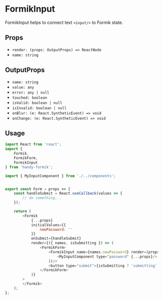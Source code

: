 # FormikInput

FormikInput helps to connect text `<input/>` to Formik state.

## Props

* `render: (props: OutputProps) => ReactNode`
* `name: string`

## OutputProps

* `name: string`
* `value: any`
* `error: any | null`
* `touched: boolean`
* `isValid: boolean | null`
* `isInvalid: boolean | null`
* `onBlur: (e: React.SyntheticEvent) => void`
* `onChange: (e: React.SyntheticEvent) => void`

## Usage

```js
import React from 'react';
import {
    Formik,
    FormikForm,
    FormikInput
} from 'handy-formik';

import { MyInputComponent } from './../components';


export const Form = props => {
    const handleSubmit = React.useCallback(values => {
        // do something...
    });

    return (
        <Formik
            {...props}
            initialValues={{
                newPassword: ''
            }}
            onSubmit={handleSubmit}
            render={({ names, isSubmitting }) => (
                <FormikForm>
                    <FormikInput name={names.newPassword} render=(props => (
                        <MyInputComponent type="password" {...props}/>
                    ))/>
                    <button type="submit">{isSubmitting ? 'submitting' : 'submit'}</button>
                </FormikForm>
            )}
        >
        </Formik>
    );
};
```
